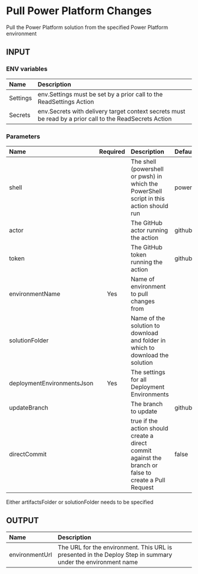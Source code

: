 # Pull Power Platform Changes
Pull the Power Platform solution from the specified Power Platform environment

## INPUT

### ENV variables
| Name | Description |
| :-- | :-- |
| Settings | env.Settings must be set by a prior call to the ReadSettings Action |
| Secrets | env.Secrets with delivery target context secrets must be read by a prior call to the ReadSecrets Action |

### Parameters
| Name | Required | Description | Default value |
| :-- | :-: | :-- | :-- |
| shell | | The shell (powershell or pwsh) in which the PowerShell script in this action should run | powershell |
| actor | | The GitHub actor running the action | github.actor |
| token | | The GitHub token running the action | github.token |
| environmentName | Yes | Name of environment to pull changes from |
| solutionFolder | | Name of the solution to download and folder in which to download the solution | |
| deploymentEnvironmentsJson | Yes | The settings for all Deployment Environments | |
| updateBranch | | The branch to update | github.ref_name |
| directCommit | | true if the action should create a direct commit against the branch or false to create a Pull Request | false |


Either artifactsFolder or solutionFolder needs to be specified

## OUTPUT
| Name | Description |
| :-- | :-- |
| environmentUrl | The URL for the environment. This URL is presented in the Deploy Step in summary under the environment name |
